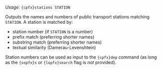 *Usage:* `{cpfx}stations STATION`

Outputs the names and numbers of public transport stations matching `STATION`. A station is matched by:
* station number (if `STATION` is a number)
* prefix match (preferring shorter names)
* substring match (preferring shorter names)
* textual similarity (Damerau-Levenshtein)

Station numbers can be used as input to the `{cpfx}dep` command (as long as the `{sopfx}s` or `{lopfx}search` flag is *not* provided).
